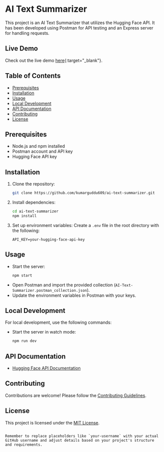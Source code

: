 # AI Text Summarizer

This project is an AI Text Summarizer that utilizes the Hugging Face API. It has been developed using Postman for API testing and an Express server for handling requests.

## Live Demo

Check out the live demo [here](https://ai-text-summarize.netlify.app/){:target="_blank"}.

## Table of Contents

- [Prerequisites](#prerequisites)
- [Installation](#installation)
- [Usage](#usage)
- [Local Development](#local-development)
- [API Documentation](#api-documentation)
- [Contributing](#contributing)
- [License](#license)

## Prerequisites

- Node.js and npm installed
- Postman account and API key
- Hugging Face API key

## Installation

1. Clone the repository:

   ```bash
   git clone https://github.com/kumarguddu609/ai-text-summarizer.git
   ```

2. Install dependencies:

   ```bash
   cd ai-text-summarizer
   npm install
   ```

3. Set up environment variables:
   Create a `.env` file in the root directory with the following:
   ```env
   API_KEY=your-hugging-face-api-key
   ```

## Usage

- Start the server:
  ```bash
  npm start
  ```
- Open Postman and import the provided collection (`AI-Text-Summarizer.postman_collection.json`).
- Update the environment variables in Postman with your keys.

## Local Development

For local development, use the following commands:

- Start the server in watch mode:
  ```bash
  npm run dev
  ```

## API Documentation

- [Hugging Face API Documentation](https://huggingface.co/docs)

## Contributing

Contributions are welcome! Please follow the [Contributing Guidelines](CONTRIBUTING.md).

## License

This project is licensed under the [MIT License](LICENSE).

```

Remember to replace placeholders like `your-username` with your actual GitHub username and adjust details based on your project's structure and requirements.
```
